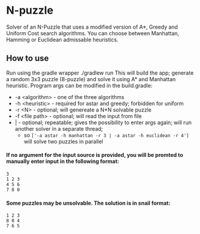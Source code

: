 # N-puzzle
Solver of an N-Puzzle that uses a modified version of A*, Greedy and Uniform Cost search algorithms.
You can choose between Manhattan, Hamming or Euclidean admissable heuristics.

## How to use

 Run using the gradle wrapper
 ./gradlew run
 This will build the app; generate a random 3x3 puzzle (8-puzzle) and solve it using A* and Manhattan heuristic.
 Program args can be modified in the build.gradle:
 * -a \<algorithm\> - one of the three algorithms
 * -h \<heuristic\> - required for astar and greedy; forbidden for uniform
 * -r \<N\> - optional; will genereate a N*N solvable puzzle
 * -f \<file path\> - optional; will read the input from file
 *   | - optional; repeatable; gives the possibility to enter args again; will run another solver in a separate thread;
     * so ```['-a astar -h manhattan -r 3 | -a astar -h euclidean -r 4']``` will solve two puzzles in parallel
 
 #### If no argument for the input source is provided, you will be promted to manually enter input in the following format:
 ```
 3
 1 2 3
 4 5 6
 7 8 0
 ```
 
  #### Some puzzles may be unsolvable. The solution is in snail format:
 ```
 1 2 3
 8 0 4
 7 6 5
 ```
